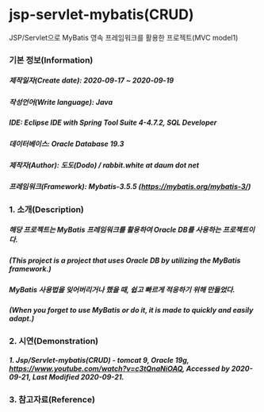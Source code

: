 # jsp-servlet-mybatis(CRUD)
JSP/Servlet으로 MyBatis 영속 프레임워크를 활용한 프로젝트(MVC model1)

### 기본 정보(Information)
##### 제작일자(Create date): 2020-09-17 ~ 2020-09-19
##### 작성언어(Write language): Java
##### IDE: Eclipse IDE with Spring Tool Suite 4-4.7.2, SQL Developer
##### 데이터베이스: Oracle Database 19.3
##### 제작자(Author): 도도(Dodo) / rabbit.white at daum dot net
##### 프레임워크(Framework): Mybatis-3.5.5 (https://mybatis.org/mybatis-3/)

### 1. 소개(Description)
##### 해당 프로젝트는 MyBatis 프레임워크를 활용하여 Oracle DB를 사용하는 프로젝트이다.
##### (This project is a project that uses Oracle DB by utilizing the MyBatis framework.)
##### MyBatis 사용법을 잊어버리거나 했을 때, 쉽고 빠르게 적응하기 위해 만들었다.
##### (When you forget to use MyBatis or do it, it is made to quickly and easily adapt.)

### 2. 시연(Demonstration)
##### 1. Jsp/Servlet-mybatis(CRUD) - tomcat 9, Oracle 19g, https://www.youtube.com/watch?v=c3tQnaNiOAQ, Accessed by 2020-09-21, Last Modified 2020-09-21.

### 3. 참고자료(Reference)
